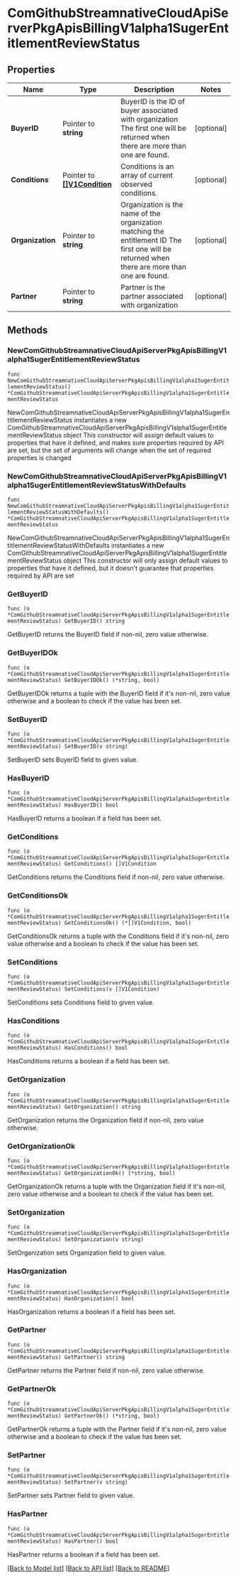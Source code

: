 # ComGithubStreamnativeCloudApiServerPkgApisBillingV1alpha1SugerEntitlementReviewStatus

## Properties

Name | Type | Description | Notes
------------ | ------------- | ------------- | -------------
**BuyerID** | Pointer to **string** | BuyerID is the ID of buyer associated with organization The first one will be returned when there are more than one are found. | [optional] 
**Conditions** | Pointer to [**[]V1Condition**](V1Condition.md) | Conditions is an array of current observed conditions. | [optional] 
**Organization** | Pointer to **string** | Organization is the name of the organization matching the entitlement ID The first one will be returned when there are more than one are found. | [optional] 
**Partner** | Pointer to **string** | Partner is the partner associated with organization | [optional] 

## Methods

### NewComGithubStreamnativeCloudApiServerPkgApisBillingV1alpha1SugerEntitlementReviewStatus

`func NewComGithubStreamnativeCloudApiServerPkgApisBillingV1alpha1SugerEntitlementReviewStatus() *ComGithubStreamnativeCloudApiServerPkgApisBillingV1alpha1SugerEntitlementReviewStatus`

NewComGithubStreamnativeCloudApiServerPkgApisBillingV1alpha1SugerEntitlementReviewStatus instantiates a new ComGithubStreamnativeCloudApiServerPkgApisBillingV1alpha1SugerEntitlementReviewStatus object
This constructor will assign default values to properties that have it defined,
and makes sure properties required by API are set, but the set of arguments
will change when the set of required properties is changed

### NewComGithubStreamnativeCloudApiServerPkgApisBillingV1alpha1SugerEntitlementReviewStatusWithDefaults

`func NewComGithubStreamnativeCloudApiServerPkgApisBillingV1alpha1SugerEntitlementReviewStatusWithDefaults() *ComGithubStreamnativeCloudApiServerPkgApisBillingV1alpha1SugerEntitlementReviewStatus`

NewComGithubStreamnativeCloudApiServerPkgApisBillingV1alpha1SugerEntitlementReviewStatusWithDefaults instantiates a new ComGithubStreamnativeCloudApiServerPkgApisBillingV1alpha1SugerEntitlementReviewStatus object
This constructor will only assign default values to properties that have it defined,
but it doesn't guarantee that properties required by API are set

### GetBuyerID

`func (o *ComGithubStreamnativeCloudApiServerPkgApisBillingV1alpha1SugerEntitlementReviewStatus) GetBuyerID() string`

GetBuyerID returns the BuyerID field if non-nil, zero value otherwise.

### GetBuyerIDOk

`func (o *ComGithubStreamnativeCloudApiServerPkgApisBillingV1alpha1SugerEntitlementReviewStatus) GetBuyerIDOk() (*string, bool)`

GetBuyerIDOk returns a tuple with the BuyerID field if it's non-nil, zero value otherwise
and a boolean to check if the value has been set.

### SetBuyerID

`func (o *ComGithubStreamnativeCloudApiServerPkgApisBillingV1alpha1SugerEntitlementReviewStatus) SetBuyerID(v string)`

SetBuyerID sets BuyerID field to given value.

### HasBuyerID

`func (o *ComGithubStreamnativeCloudApiServerPkgApisBillingV1alpha1SugerEntitlementReviewStatus) HasBuyerID() bool`

HasBuyerID returns a boolean if a field has been set.

### GetConditions

`func (o *ComGithubStreamnativeCloudApiServerPkgApisBillingV1alpha1SugerEntitlementReviewStatus) GetConditions() []V1Condition`

GetConditions returns the Conditions field if non-nil, zero value otherwise.

### GetConditionsOk

`func (o *ComGithubStreamnativeCloudApiServerPkgApisBillingV1alpha1SugerEntitlementReviewStatus) GetConditionsOk() (*[]V1Condition, bool)`

GetConditionsOk returns a tuple with the Conditions field if it's non-nil, zero value otherwise
and a boolean to check if the value has been set.

### SetConditions

`func (o *ComGithubStreamnativeCloudApiServerPkgApisBillingV1alpha1SugerEntitlementReviewStatus) SetConditions(v []V1Condition)`

SetConditions sets Conditions field to given value.

### HasConditions

`func (o *ComGithubStreamnativeCloudApiServerPkgApisBillingV1alpha1SugerEntitlementReviewStatus) HasConditions() bool`

HasConditions returns a boolean if a field has been set.

### GetOrganization

`func (o *ComGithubStreamnativeCloudApiServerPkgApisBillingV1alpha1SugerEntitlementReviewStatus) GetOrganization() string`

GetOrganization returns the Organization field if non-nil, zero value otherwise.

### GetOrganizationOk

`func (o *ComGithubStreamnativeCloudApiServerPkgApisBillingV1alpha1SugerEntitlementReviewStatus) GetOrganizationOk() (*string, bool)`

GetOrganizationOk returns a tuple with the Organization field if it's non-nil, zero value otherwise
and a boolean to check if the value has been set.

### SetOrganization

`func (o *ComGithubStreamnativeCloudApiServerPkgApisBillingV1alpha1SugerEntitlementReviewStatus) SetOrganization(v string)`

SetOrganization sets Organization field to given value.

### HasOrganization

`func (o *ComGithubStreamnativeCloudApiServerPkgApisBillingV1alpha1SugerEntitlementReviewStatus) HasOrganization() bool`

HasOrganization returns a boolean if a field has been set.

### GetPartner

`func (o *ComGithubStreamnativeCloudApiServerPkgApisBillingV1alpha1SugerEntitlementReviewStatus) GetPartner() string`

GetPartner returns the Partner field if non-nil, zero value otherwise.

### GetPartnerOk

`func (o *ComGithubStreamnativeCloudApiServerPkgApisBillingV1alpha1SugerEntitlementReviewStatus) GetPartnerOk() (*string, bool)`

GetPartnerOk returns a tuple with the Partner field if it's non-nil, zero value otherwise
and a boolean to check if the value has been set.

### SetPartner

`func (o *ComGithubStreamnativeCloudApiServerPkgApisBillingV1alpha1SugerEntitlementReviewStatus) SetPartner(v string)`

SetPartner sets Partner field to given value.

### HasPartner

`func (o *ComGithubStreamnativeCloudApiServerPkgApisBillingV1alpha1SugerEntitlementReviewStatus) HasPartner() bool`

HasPartner returns a boolean if a field has been set.


[[Back to Model list]](../README.md#documentation-for-models) [[Back to API list]](../README.md#documentation-for-api-endpoints) [[Back to README]](../README.md)


